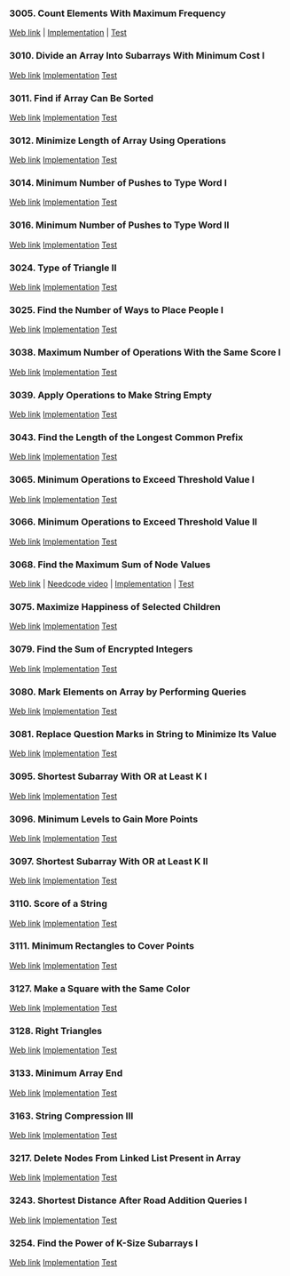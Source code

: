 ### 3005. Count Elements With Maximum Frequency

<a href="https://leetcode.com/problems/count-elements-with-maximum-frequency">Web link</a> |
[Implementation](src/main/java/leetcode/Solution03005.java) |
[Test](src/test/java/leetcode/Solution03005Test.java)

### 3010. Divide an Array Into Subarrays With Minimum Cost I

<a href="https://leetcode.com/problems/divide-an-array-into-subarrays-with-minimum-cost-i">Web link</a>
[Implementation](src/main/java/leetcode/Solution03010.java)
[Test](src/test/java/leetcode/Solution03010Test.java)

### 3011. Find if Array Can Be Sorted

<a href="https://leetcode.com/problems/find-if-array-can-be-sorted">Web link</a>
[Implementation](src/main/java/leetcode/Solution03011.java)
[Test](src/test/java/leetcode/Solution03011Test.java)

### 3012. Minimize Length of Array Using Operations

<a href="https://leetcode.com/problems/minimize-length-of-array-using-operations">Web link</a>
[Implementation](src/main/java/leetcode/Solution03012.java)
[Test](src/test/java/leetcode/Solution03012Test.java)

### 3014. Minimum Number of Pushes to Type Word I

<a href="https://leetcode.com/problems/minimum-number-of-pushes-to-type-word-i">Web link</a>
[Implementation](src/main/java/leetcode/Solution03014.java)
[Test](src/test/java/leetcode/Solution03014Test.java)

### 3016. Minimum Number of Pushes to Type Word II

<a href="https://leetcode.com/problems/minimum-number-of-pushes-to-type-word-ii">Web link</a>
[Implementation](src/main/java/leetcode/Solution03016.java)
[Test](src/test/java/leetcode/Solution03016Test.java)

### 3024. Type of Triangle II

<a href="https://leetcode.com/problems/type-of-triangle-ii">Web link</a>
[Implementation](src/main/java/leetcode/Solution03024.java)
[Test](src/test/java/leetcode/Solution03024Test.java)

### 3025. Find the Number of Ways to Place People I

<a href="https://leetcode.com/problems/find-the-number-of-ways-to-place-people-i">Web link</a>
[Implementation](src/main/java/leetcode/Solution03025.java)
[Test](src/test/java/leetcode/Solution03025Test.java)

### 3038. Maximum Number of Operations With the Same Score I

<a href="https://leetcode.com/problems/maximum-number-of-operations-with-the-same-score-i">Web link</a>
[Implementation](src/main/java/leetcode/Solution03038.java)
[Test](src/test/java/leetcode/Solution03038Test.java)

### 3039. Apply Operations to Make String Empty

<a href="https://leetcode.com/problems/apply-operations-to-make-string-empty/">Web link</a>
[Implementation](src/main/java/leetcode/Solution03039.java)
[Test](src/test/java/leetcode/Solution03039Test.java)

### 3043. Find the Length of the Longest Common Prefix

<a href="https://leetcode.com/problems/find-the-length-of-the-longest-common-prefix">Web link</a>
[Implementation](src/main/java/leetcode/Solution03043.java)
[Test](src/test/java/leetcode/Solution03043Test.java)

### 3065. Minimum Operations to Exceed Threshold Value I

<a href="https://leetcode.com/problems/minimum-operations-to-exceed-threshold-value-i">Web link</a>
[Implementation](src/main/java/leetcode/Solution03065.java)
[Test](src/test/java/leetcode/Solution03065Test.java)

### 3066. Minimum Operations to Exceed Threshold Value II

<a href="https://leetcode.com/problems/minimum-operations-to-exceed-threshold-value-ii">Web link</a>
[Implementation](src/main/java/leetcode/Solution03066.java)
[Test](src/test/java/leetcode/Solution03066Test.java)

### 3068. Find the Maximum Sum of Node Values

<a href="https://leetcode.com/problems/find-the-maximum-sum-of-node-values">Web link</a> |
<a href="https://www.youtube.com/watch?v=bnBp6_b4GCw">Needcode video</a> |
[Implementation](src/main/java/leetcode/Solution03068.java) |
[Test](src/test/java/leetcode/Solution03068Test.java)

### 3075. Maximize Happiness of Selected Children

<a href="https://leetcode.com/problems/maximize-happiness-of-selected-children">Web link</a>
[Implementation](src/main/java/leetcode/Solution03075.java)
[Test](src/test/java/leetcode/Solution03075Test.java)

### 3079. Find the Sum of Encrypted Integers

<a href="https://leetcode.com/problems/find-the-sum-of-encrypted-integers">Web link</a>
[Implementation](src/main/java/leetcode/Solution03079.java)
[Test](src/test/java/leetcode/Solution03079Test.java)

### 3080. Mark Elements on Array by Performing Queries

<a href="https://leetcode.com/problems/mark-elements-on-array-by-performing-queries">Web link</a>
[Implementation](src/main/java/leetcode/Solution03080.java)
[Test](src/test/java/leetcode/Solution03080Test.java)

### 3081. Replace Question Marks in String to Minimize Its Value

<a href="https://leetcode.com/problems/replace-question-marks-in-string-to-minimize-its-value">Web link</a>
[Implementation](src/main/java/leetcode/Solution03081.java)
[Test](src/test/java/leetcode/Solution03081Test.java)

### 3095. Shortest Subarray With OR at Least K I

<a href="https://leetcode.com/problems/shortest-subarray-with-or-at-least-k-i">Web link</a>
[Implementation](src/main/java/leetcode/Solution03095.java)
[Test](src/test/java/leetcode/Solution03095Test.java)

### 3096. Minimum Levels to Gain More Points

<a href="https://leetcode.com/problems/minimum-levels-to-gain-more-points">Web link</a>
[Implementation](src/main/java/leetcode/Solution03096.java)
[Test](src/test/java/leetcode/Solution03096Test.java)

### 3097. Shortest Subarray With OR at Least K II

<a href="https://leetcode.com/problems/shortest-subarray-with-or-at-least-k-ii">Web link</a>
[Implementation](src/main/java/leetcode/Solution03097.java)
[Test](src/test/java/leetcode/Solution03097Test.java)

### 3110. Score of a String

<a href="https://leetcode.com/problems/score-of-a-string">Web link</a>
[Implementation](src/main/java/leetcode/Solution03110.java)
[Test](src/test/java/leetcode/Solution03110Test.java)

### 3111. Minimum Rectangles to Cover Points

<a href="https://leetcode.com/problems/minimum-rectangles-to-cover-points">Web link</a>
[Implementation](src/main/java/leetcode/Solution03111.java)
[Test](src/test/java/leetcode/Solution03111Test.java)

### 3127. Make a Square with the Same Color

<a href="https://leetcode.com/problems/make-a-square-with-the-same-color">Web link</a>
[Implementation](src/main/java/leetcode/Solution03127.java)
[Test](src/test/java/leetcode/Solution03127Test.java)

### 3128. Right Triangles

<a href="https://leetcode.com/problems/right-triangles">Web link</a>
[Implementation](src/main/java/leetcode/Solution03128.java)
[Test](src/test/java/leetcode/Solution03128Test.java)

### 3133. Minimum Array End

<a href="https://leetcode.com/problems/minimum-array-end">Web link</a>
[Implementation](src/main/java/leetcode/Solution03133.java)
[Test](src/test/java/leetcode/Solution03133Test.java)

### 3163. String Compression III

<a href="https://leetcode.com/problems/string-compression-iii">Web link</a>
[Implementation](src/main/java/leetcode/Solution03163.java)
[Test](src/test/java/leetcode/Solution03163Test.java)

### 3217. Delete Nodes From Linked List Present in Array

<a href="https://leetcode.com/problems/delete-nodes-from-linked-list-present-in-array">Web link</a>
[Implementation](src/main/java/leetcode/Solution03217.java)
[Test](src/test/java/leetcode/Solution03217Test.java)

### 3243. Shortest Distance After Road Addition Queries I

<a href="https://leetcode.com/problems/shortest-distance-after-road-addition-queries-i">Web link</a>
[Implementation](src/main/java/leetcode/Solution03243.java)
[Test](src/test/java/leetcode/Solution03243Test.java)

### 3254. Find the Power of K-Size Subarrays I

<a href="https://leetcode.com/problems/find-the-power-of-k-size-subarrays-i">Web link</a>
[Implementation](src/main/java/leetcode/Solution03254.java)
[Test](src/test/java/leetcode/Solution03254Test.java)